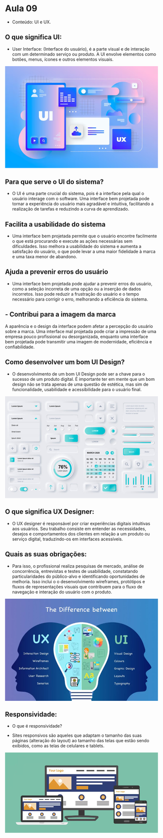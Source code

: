 # Aula 09

- Conteúdo: UI e UX.

## O que significa UI: 
- User Interface: (Interface do usuário), é a parte visual e de interação com um determinado serviço ou produto. A UI envolve elementos como botões, menus, ícones e outros elementos visuais.

![alt text](image.png)

## Para que serve o UI do sistema?
- O UI é uma parte crucial do sistema, pois é a interface pela qual o usuário interage com o software. Uma interface bem projetada pode tornar a experiência do usuário mais agradável e intuitiva, facilitando a realização de tarefas e reduzindo a curva de aprendizado.

## Facilita a usabilidade do sistema
- Uma interface bem projetada permite que o usuário encontre facilmente o que está procurando e execute as ações necessárias sem dificuldades. Isso melhora a usabilidade do sistema e aumenta a satisfação do usuário, o que pode levar a uma maior fidelidade à marca e uma taxa menor de abandono.

## Ajuda a prevenir erros do usuário
- Uma interface bem projetada pode ajudar a prevenir erros do usuário, como a seleção incorreta de uma opção ou a inserção de dados incorretos. Isso pode reduzir a frustração do usuário e o tempo necessário para corrigir o erro, melhorando a eficiência do sistema.

## - Contribui para a imagem da marca
A aparência e o design da interface podem afetar a percepção do usuário sobre a marca. Uma interface mal projetada pode criar a impressão de uma empresa pouco profissional ou desorganizada, enquanto uma interface bem projetada pode transmitir uma imagem de modernidade, eficiência e confiabilidade.

## Como desenvolver um bom UI Design?
- O desenvolvimento de um bom UI Design pode ser a chave para o sucesso de um produto digital. É importante ter em mente que um bom design não se trata apenas de uma questão de estética, mas sim de funcionalidade, usabilidade e acessibilidade para o usuário final.

![alt text](image-1.png)

## O que significa UX Designer:
- O UX designer é responsável por criar experiências digitais intuitivas aos usuários. Seu trabalho consiste em entender as necessidades, desejos e comportamentos dos clientes em relação a um produto ou serviço digital, traduzindo-os em interfaces acessíveis.

## Quais as suas obrigações:
- Para isso, o profissional realiza pesquisas de mercado, análise de concorrência, entrevistas e testes de usabilidade, constatando particularidades do público-alvo e identificando oportunidades de melhoria. Isso inclui o o desenvolvimento wireframes, protótipos e fluxos de representações visuais que contribuem para o fluxo de navegação e interação do usuário com o produto.

![alt text](image-2.png)

## Responsividade:
- O que é responsividade?

- Sites responsivos são aqueles que adaptam o tamanho das suas páginas (alteração do layout) ao tamanho das telas que estão sendo exibidos, como as telas de celulares e tablets.

![alt text](image-3.png)
